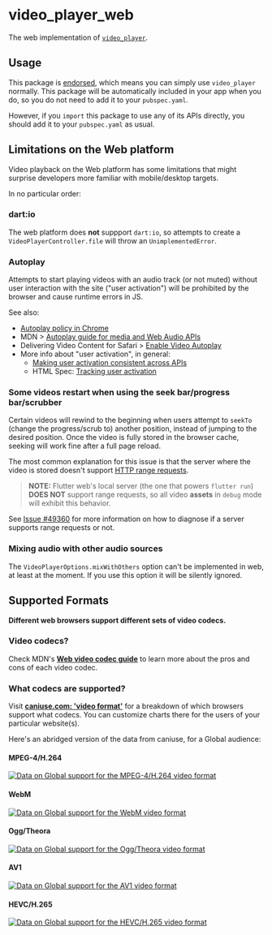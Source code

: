 # video_player_web

The web implementation of [`video_player`][1].

## Usage

This package is [endorsed](https://flutter.dev/docs/development/packages-and-plugins/developing-packages#endorsed-federated-plugin),
which means you can simply use `video_player` normally. This package will be
automatically included in your app when you do,
so you do not need to add it to your `pubspec.yaml`.

However, if you `import` this package to use any of its APIs directly, you
should add it to your `pubspec.yaml` as usual.

## Limitations on the Web platform

Video playback on the Web platform has some limitations that might surprise developers
more familiar with mobile/desktop targets.

In no particular order:

### dart:io

The web platform does **not** suppport `dart:io`, so attempts to create a `VideoPlayerController.file`
will throw an `UnimplementedError`.

### Autoplay

Attempts to start playing videos with an audio track (or not muted) without user
interaction with the site ("user activation") will be prohibited by the browser
and cause runtime errors in JS.

See also:

* [Autoplay policy in Chrome](https://developer.chrome.com/blog/autoplay/)
* MDN > [Autoplay guide for media and Web Audio APIs](https://developer.mozilla.org/en-US/docs/Web/Media/Autoplay_guide)
* Delivering Video Content for Safari > [Enable Video Autoplay](https://developer.apple.com/documentation/webkit/delivering_video_content_for_safari#3030251)
* More info about "user activation", in general:
  * [Making user activation consistent across APIs](https://developer.chrome.com/blog/user-activation)
  * HTML Spec: [Tracking user activation](https://html.spec.whatwg.org/multipage/interaction.html#sticky-activation)

### Some videos restart when using the seek bar/progress bar/scrubber

Certain videos will rewind to the beginning when users attempt to `seekTo` (change
the progress/scrub to) another position, instead of jumping to the desired position.
Once the video is fully stored in the browser cache, seeking will work fine after
a full page reload.

The most common explanation for this issue is that the server where the video is
stored doesn't support [HTTP range requests](https://developer.mozilla.org/en-US/docs/Web/HTTP/Range_requests).

> **NOTE:** Flutter web's local server (the one that powers `flutter run`) **DOES NOT** support
> range requests, so all video **assets** in `debug` mode will exhibit this behavior.

See [Issue #49360](https://github.com/flutter/flutter/issues/49360) for more information
on how to diagnose if a server supports range requests or not.

### Mixing audio with other audio sources

The `VideoPlayerOptions.mixWithOthers` option can't be implemented in web, at least
at the moment. If you use this option it will be silently ignored.

## Supported Formats

**Different web browsers support different sets of video codecs.**

### Video codecs?

Check MDN's [**Web video codec guide**](https://developer.mozilla.org/en-US/docs/Web/Media/Formats/Video_codecs)
to learn more about the pros and cons of each video codec.

### What codecs are supported?

Visit [**caniuse.com: 'video format'**](https://caniuse.com/#search=video%20format)
for a breakdown of which browsers support what codecs. You can customize charts
there for the users of your particular website(s).

Here's an abridged version of the data from caniuse, for a Global audience:

#### MPEG-4/H.264

[![Data on Global support for the MPEG-4/H.264 video format](https://caniuse.bitsofco.de/image/mpeg4.png)](https://caniuse.com/#feat=mpeg4)

#### WebM

[![Data on Global support for the WebM video format](https://caniuse.bitsofco.de/image/webm.png)](https://caniuse.com/#feat=webm)

#### Ogg/Theora

[![Data on Global support for the Ogg/Theora video format](https://caniuse.bitsofco.de/image/ogv.png)](https://caniuse.com/#feat=ogv)

#### AV1

[![Data on Global support for the AV1 video format](https://caniuse.bitsofco.de/image/av1.png)](https://caniuse.com/#feat=av1)

#### HEVC/H.265

[![Data on Global support for the HEVC/H.265 video format](https://caniuse.bitsofco.de/image/hevc.png)](https://caniuse.com/#feat=hevc)

[1]: ../video_player
